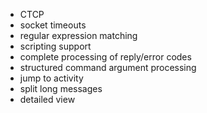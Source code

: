 * CTCP
* socket timeouts
* regular expression matching
* scripting support
* complete processing of reply/error codes
* structured command argument processing
* jump to activity
* split long messages
* detailed view

